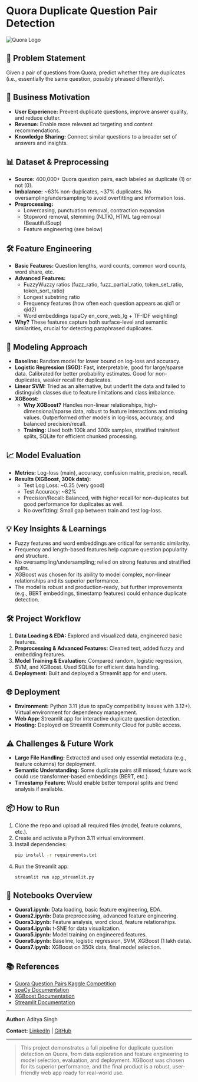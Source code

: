 # Quora Duplicate Question Pair Detection

![Quora Logo](https://upload.wikimedia.org/wikipedia/commons/9/91/Quora_logo_2015.svg)

## 🚀 Problem Statement
Given a pair of questions from Quora, predict whether they are duplicates (i.e., essentially the same question, possibly phrased differently).

## 💼 Business Motivation
- **User Experience:** Prevent duplicate questions, improve answer quality, and reduce clutter.
- **Revenue:** Enable more relevant ad targeting and content recommendations.
- **Knowledge Sharing:** Connect similar questions to a broader set of answers and insights.

## 📊 Dataset & Preprocessing
- **Source:** 400,000+ Quora question pairs, each labeled as duplicate (1) or not (0).
- **Imbalance:** ~63% non-duplicates, ~37% duplicates. No oversampling/undersampling to avoid overfitting and information loss.
- **Preprocessing:**
  - Lowercasing, punctuation removal, contraction expansion
  - Stopword removal, stemming (NLTK), HTML tag removal (BeautifulSoup)
  - Feature engineering (see below)

## 🛠️ Feature Engineering
- **Basic Features:** Question lengths, word counts, common word counts, word share, etc.
- **Advanced Features:**
  - FuzzyWuzzy ratios (fuzz_ratio, fuzz_partial_ratio, token_set_ratio, token_sort_ratio)
  - Longest substring ratio
  - Frequency features (how often each question appears as qid1 or qid2)
  - Word embeddings (spaCy en_core_web_lg + TF-IDF weighting)
- **Why?** These features capture both surface-level and semantic similarities, crucial for detecting paraphrased duplicates.

## 🤖 Modeling Approach
- **Baseline:** Random model for lower bound on log-loss and accuracy.
- **Logistic Regression (SGD):** Fast, interpretable, good for large/sparse data. Calibrated for better probability estimates. Good for non-duplicates, weaker recall for duplicates.
- **Linear SVM:** Tried as an alternative, but underfit the data and failed to distinguish classes due to feature limitations and class imbalance.
- **XGBoost:**
  - **Why XGBoost?** Handles non-linear relationships, high-dimensional/sparse data, robust to feature interactions and missing values. Outperformed other models in log-loss, accuracy, and balanced precision/recall.
  - **Training:** Used both 100k and 300k samples, stratified train/test splits, SQLite for efficient chunked processing.

## 📈 Model Evaluation
- **Metrics:** Log-loss (main), accuracy, confusion matrix, precision, recall.
- **Results (XGBoost, 300k data):**
  - Test Log Loss: ~0.35 (very good)
  - Test Accuracy: ~82%
  - Precision/Recall: Balanced, with higher recall for non-duplicates but good performance for duplicates as well.
  - No overfitting: Small gap between train and test log-loss.

## 💡 Key Insights & Learnings
- Fuzzy features and word embeddings are critical for semantic similarity.
- Frequency and length-based features help capture question popularity and structure.
- No oversampling/undersampling; relied on strong features and stratified splits.
- XGBoost was chosen for its ability to model complex, non-linear relationships and its superior performance.
- The model is robust and production-ready, but further improvements (e.g., BERT embeddings, timestamp features) could enhance duplicate detection.

## 🛠️ Project Workflow
1. **Data Loading & EDA:** Explored and visualized data, engineered basic features.
2. **Preprocessing & Advanced Features:** Cleaned text, added fuzzy and embedding features.
3. **Model Training & Evaluation:** Compared random, logistic regression, SVM, and XGBoost. Used SQLite for efficient data handling.
4. **Deployment:** Built and deployed a Streamlit app for end users.

## 🌐 Deployment
- **Environment:** Python 3.11 (due to spaCy compatibility issues with 3.12+). Virtual environment for dependency management.
- **Web App:** Streamlit app for interactive duplicate question detection.
- **Hosting:** Deployed on Streamlit Community Cloud for public access.

## ⚠️ Challenges & Future Work
- **Large File Handling:** Extracted and used only essential metadata (e.g., feature columns) for deployment.
- **Semantic Understanding:** Some duplicate pairs still missed; future work could use transformer-based embeddings (BERT, etc.).
- **Timestamp Feature:** Would enable better temporal splits and trend analysis if available.

## 📦 How to Run
1. Clone the repo and upload all required files (model, feature columns, etc.).
2. Create and activate a Python 3.11 virtual environment.
3. Install dependencies:
   ```bash
   pip install -r requirements.txt
   ```
4. Run the Streamlit app:
   ```bash
   streamlit run app_streamlit.py
   ```

## 📝 Notebooks Overview
- **Quora1.ipynb:** Data loading, basic feature engineering, EDA.
- **Quora2.ipynb:** Data preprocessing, advanced feature engineering.
- **Quora3.ipynb:** Feature analysis, word cloud, feature relationships.
- **Quora4.ipynb:** t-SNE for data visualization.
- **Quora5.ipynb:** Model training on engineered features.
- **Quora6.ipynb:** Baseline, logistic regression, SVM, XGBoost (1 lakh data).
- **Quora7.ipynb:** XGBoost on 350k data, final model selection.

## 📚 References
- [Quora Question Pairs Kaggle Competition](https://www.kaggle.com/c/quora-question-pairs)
- [spaCy Documentation](https://spacy.io/)
- [XGBoost Documentation](https://xgboost.readthedocs.io/)
- [Streamlit Documentation](https://docs.streamlit.io/)

---

**Author:** Aditya Singh

**Contact:** [LinkedIn](https://linkedin.com/in/aditya-singh-2b319b299/) | [GitHub](https://github.com/AdiSinghCodes)

---

> This project demonstrates a full pipeline for duplicate question detection on Quora, from data exploration and feature engineering to model selection, evaluation, and deployment. XGBoost was chosen for its superior performance, and the final product is a robust, user-friendly web app ready for real-world use.

